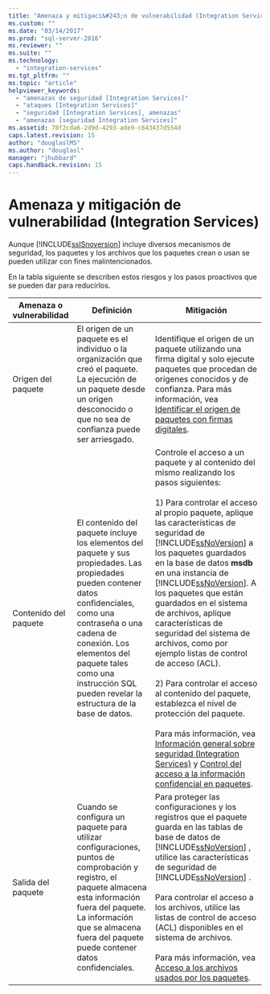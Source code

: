 ```yaml
---
title: "Amenaza y mitigaci&#243;n de vulnerabilidad (Integration Services) | Microsoft Docs"
ms.custom: ""
ms.date: "03/14/2017"
ms.prod: "sql-server-2016"
ms.reviewer: ""
ms.suite: ""
ms.technology: 
  - "integration-services"
ms.tgt_pltfrm: ""
ms.topic: "article"
helpviewer_keywords: 
  - "amenazas de seguridad [Integration Services]"
  - "ataques [Integration Services]"
  - "seguridad [Integration Services], amenazas"
  - "amenazas [seguridad Integration Services]"
ms.assetid: 78f2cda6-2d9d-4293-ade9-c643437d554d
caps.latest.revision: 15
author: "douglaslMS"
ms.author: "douglasl"
manager: "jhubbard"
caps.handback.revision: 15
---
```

# Amenaza y mitigaci&#243;n de vulnerabilidad (Integration Services)
  Aunque [!INCLUDE[ssISnoversion](../../includes/ssisnoversion-md.md)] incluye diversos mecanismos de seguridad, los paquetes y los archivos que los paquetes crean o usan se pueden utilizar con fines malintencionados.  
  
 En la tabla siguiente se describen estos riesgos y los pasos proactivos que se pueden dar para reducirlos.  
  
|Amenaza o vulnerabilidad|Definición|Mitigación|  
|-----------------------------|----------------|----------------|  
|Origen del paquete|El origen de un paquete es el individuo o la organización que creó el paquete. La ejecución de un paquete desde un origen desconocido o que no sea de confianza puede ser arriesgado.|Identifique el origen de un paquete utilizando una firma digital y solo ejecute paquetes que procedan de orígenes conocidos y de confianza. Para más información, vea [Identificar el origen de paquetes con firmas digitales](../../integration-services/packages/identify-the-source-of-packages-with-digital-signatures.md).|  
|Contenido del paquete|El contenido del paquete incluye los elementos del paquete y sus propiedades. Las propiedades pueden contener datos confidenciales, como una contraseña o una cadena de conexión. Los elementos del paquete tales como una instrucción SQL pueden revelar la estructura de la base de datos.|Controle el acceso a un paquete y al contenido del mismo realizando los pasos siguientes:<br /><br /> 1) Para controlar el acceso al propio paquete, aplique las características de seguridad de [!INCLUDE[ssNoVersion](../../includes/ssnoversion-md.md)] a los paquetes guardados en la base de datos **msdb** en una instancia de [!INCLUDE[ssNoVersion](../../includes/ssnoversion-md.md)]. A los paquetes que están guardados en el sistema de archivos, aplique características de seguridad del sistema de archivos, como por ejemplo listas de control de acceso (ACL).<br /><br /> 2) Para controlar el acceso al contenido del paquete, establezca el nivel de protección del paquete.<br /><br /> Para más información, vea [Información general sobre seguridad &#40;Integration Services&#41;](../../integration-services/security/security-overview-integration-services.md) y [Control del acceso a la información confidencial en paquetes](../../integration-services/packages/access-control-for-sensitive-data-in-packages.md).|  
|Salida del paquete|Cuando se configura un paquete para utilizar configuraciones, puntos de comprobación y registro, el paquete almacena esta información fuera del paquete. La información que se almacena fuera del paquete puede contener datos confidenciales.|Para proteger las configuraciones y los registros que el paquete guarda en las tablas de base de datos de [!INCLUDE[ssNoVersion](../../includes/ssnoversion-md.md)] , utilice las características de seguridad de [!INCLUDE[ssNoVersion](../../includes/ssnoversion-md.md)] .<br /><br /> Para controlar el acceso a los archivos, utilice las listas de control de acceso (ACL) disponibles en el sistema de archivos.<br /><br /> Para más información, vea [Acceso a los archivos usados por los paquetes](../../integration-services/security/access-to-files-used-by-packages.md).|  
  
  